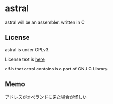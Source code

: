 # astral

astral will be an assembler.
written in C.

## License

astral is under GPLv3.

License text is [here](https://github.com/yuki74w/astral/blob/master/License)

elf.h that astral contains is a part of GNU C Library.

## Memo

アドレスがオペランドに来た場合が怪しい